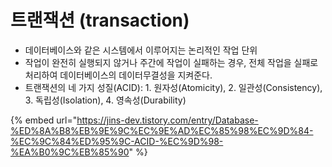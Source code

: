 # 트랜잭션 (transaction)

* 데이터베이스와 같은 시스템에서 이루어지는 논리적인 작업 단위
* 작업이 완전히 실행되지 않거나 주간에 작업이 실패하는 경우, 전체 작업을 실패로 처리하여 데이터베이스의 데이터무결성을 지켜준다.
* 트랜잭션의 네 가지 성질(ACID): 1. 원자성(Atomicity), 2. 일관성(Consistency), 3. 독립성(Isolation), 4. 영속성(Durability)

{% embed url="https://jins-dev.tistory.com/entry/Database-%ED%8A%B8%EB%9E%9C%EC%9E%AD%EC%85%98%EC%9D%84-%EC%9C%84%ED%95%9C-ACID-%EC%9D%98-%EA%B0%9C%EB%85%90" %}
